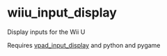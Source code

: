 # wiiu_input_display
Display inputs for the Wii U


Requires [vpad_input_display](https://github.com/falsidge/vpad_input_display) and python and pygame
